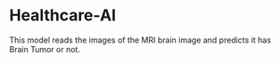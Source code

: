 # Healthcare-AI
This model reads the images of the MRI brain image and predicts it has Brain Tumor or not. 
